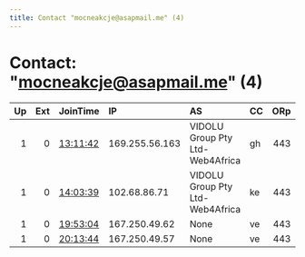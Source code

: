 ```yaml
---
title: Contact "mocneakcje@asapmail.me" (4)
---
```


# Contact: "mocneakcje@asapmail.me" (4)

|   Up |   Ext | JoinTime                                                                                              | IP             | AS                              | CC   |   ORp |   Dirp | OS    | Version   | Nickname      |   eFamMembers |
|-----:|------:|:------------------------------------------------------------------------------------------------------|:---------------|:--------------------------------|:-----|------:|-------:|:------|:----------|:--------------|--------------:|
|    1 |     0 | [13:11:42](https://nusenu.github.io/OrNetStats/w/relay/C19B4197C9B0B8A8EAC4B4F2F67FE8780DEEDE5A.html) | 169.255.56.163 | VIDOLU Group Pty Ltd-Web4Africa | gh   |   443 |      0 | Linux | 0.4.7.7   | LolifoxPoland |             1 |
|    1 |     0 | [14:03:39](https://nusenu.github.io/OrNetStats/w/relay/325BBE1CE5E59C415C1E12042E54C400DB7F19C8.html) | 102.68.86.71   | VIDOLU Group Pty Ltd-Web4Africa | ke   |   443 |      0 | Linux | 0.4.7.7   | LolifoxPoland |             1 |
|    1 |     0 | [19:53:04](https://nusenu.github.io/OrNetStats/w/relay/81C5756B911C43038E2953E39F6334DFC6805746.html) | 167.250.49.62  | None                            | ve   |   443 |      0 | Linux | 0.4.7.7   | LolifoxPoland |             1 |
|    1 |     0 | [20:13:44](https://nusenu.github.io/OrNetStats/w/relay/07F9017AB77E319431263CB7B90CD619EC62C8DB.html) | 167.250.49.57  | None                            | ve   |   443 |      0 | Linux | 0.4.7.7   | LolifoxPoland |             1 |
